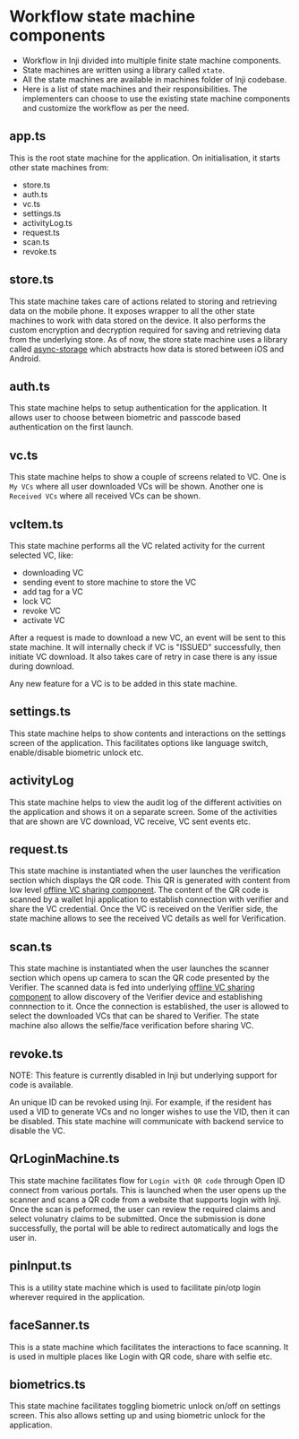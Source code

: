 # Workflow state machine components

* Workflow in Inji divided into multiple finite state machine components.
* State machines are written using a library called `xtate`. 
* All the state machines are available in machines folder of Inji codebase.
* Here is a list of state machines and their responsibilities. The implementers can choose to use the existing state machine components and customize the workflow as per the need.

## app.ts

This is the root state machine for the application. On initialisation, it starts other state machines from:
- store.ts
- auth.ts
- vc.ts
- settings.ts
- activityLog.ts
- request.ts
- scan.ts
- revoke.ts


## store.ts

This state machine takes care of actions related to storing and retrieving data on the mobile phone. It exposes wrapper to all the other state machines to work with data stored on the device. It also performs the custom encryption and decryption required for saving and retrieving data from the underlying store. As of now, the store state machine uses a library called [async-storage](https://react-native-async-storage.github.io/async-storage/docs/api) which abstracts how data is stored between iOS and Android. 

## auth.ts

This state machine helps to setup authentication for the application. It allows user to choose between biometric and passcode based authentication on the first launch.

## vc.ts

This state machine helps to show a couple of screens related to VC. One is `My VCs` where all user downloaded VCs will be shown. Another one is `Received VCs` where all received VCs can be shown.

## vcItem.ts

This state machine performs all the VC related activity for the current selected VC, like:
- downloading VC
- sending event to store machine to store the VC
- add tag for a VC
- lock VC
- revoke VC
- activate VC

After a request is made to download a new VC, an event will be sent to this state machine. It will internally check if VC is "ISSUED" successfully, then initiate VC download. It also takes care of retry in case there is any issue during download.

Any new feature for a VC is to be added in this state machine.

## settings.ts

This state machine helps to show contents and interactions on the settings screen of the application. This facilitates options like language switch, enable/disable biometric unlock etc.

## activityLog

This state machine helps to view the audit log of the different activities on the application and shows it on a separate screen. Some of the activities that are shown are VC download, VC receive, VC sent events etc.

## request.ts

This state machine is instantiated when the user launches the verification section which displays the QR code. This QR is generated with content from low level [offline VC sharing component](../architecture/components.md#offline-vc-sharing-component). The content of the QR code is scanned by a wallet Inji application to establish connection with verifier and share the VC credential. Once the VC is received on the Verifier side, the state machine allows to see the received VC details as well for Verification.

## scan.ts

This state machine is instantiated when the user launches the scanner section which opens up camera to scan the QR code presented by the Verifier. The scanned data is fed into underlying [offline VC sharing component](../architecture/components.md#offline-vc-sharing-component) to allow discovery of the Verifier device and establishing connnection to it. Once the connection is established, the user is allowed to select the downloaded VCs that can be shared to Verifier. The state machine also allows the selfie/face verification before sharing VC.

## revoke.ts

NOTE: This feature is currently disabled in Inji but underlying support for code is available.

An unique ID can be revoked using Inji. For example, if the resident has used a VID to generate VCs and no longer wishes to use the VID, then it can be disabled. This state machine will communicate with backend service to disable the VC.

## QrLoginMachine.ts

This state machine facilitates flow for `Login with QR code` through Open ID connect from various portals. This is launched when the user opens up the scanner and scans a QR code from a website that supports login with Inji. Once the scan is peformed, the user can review the required claims and select volunatry claims to be submitted. Once the submission is done successfully, the portal will be able to redirect automatically and logs the user in.

## pinInput.ts

This is a utility state machine which is used to facilitate pin/otp login wherever required in the application.

## faceSanner.ts

This is a state machine which facilitates the interactions to face scanning. It is used in multiple places like Login with QR code, share with selfie etc.

## biometrics.ts

This state machine facilitates toggling biometric unlock on/off on settings screen. This also allows setting up and using biometric unlock for the application.

